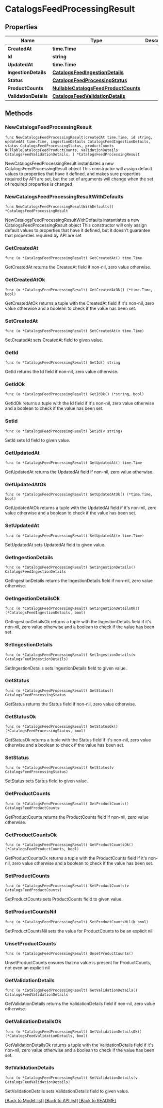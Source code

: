 # CatalogsFeedProcessingResult

## Properties

Name | Type | Description | Notes
------------ | ------------- | ------------- | -------------
**CreatedAt** | **time.Time** |  | 
**Id** | **string** |  | 
**UpdatedAt** | **time.Time** |  | 
**IngestionDetails** | [**CatalogsFeedIngestionDetails**](CatalogsFeedIngestionDetails.md) |  | 
**Status** | [**CatalogsFeedProcessingStatus**](CatalogsFeedProcessingStatus.md) |  | 
**ProductCounts** | [**NullableCatalogsFeedProductCounts**](CatalogsFeedProductCounts.md) |  | 
**ValidationDetails** | [**CatalogsFeedValidationDetails**](CatalogsFeedValidationDetails.md) |  | 

## Methods

### NewCatalogsFeedProcessingResult

`func NewCatalogsFeedProcessingResult(createdAt time.Time, id string, updatedAt time.Time, ingestionDetails CatalogsFeedIngestionDetails, status CatalogsFeedProcessingStatus, productCounts NullableCatalogsFeedProductCounts, validationDetails CatalogsFeedValidationDetails, ) *CatalogsFeedProcessingResult`

NewCatalogsFeedProcessingResult instantiates a new CatalogsFeedProcessingResult object
This constructor will assign default values to properties that have it defined,
and makes sure properties required by API are set, but the set of arguments
will change when the set of required properties is changed

### NewCatalogsFeedProcessingResultWithDefaults

`func NewCatalogsFeedProcessingResultWithDefaults() *CatalogsFeedProcessingResult`

NewCatalogsFeedProcessingResultWithDefaults instantiates a new CatalogsFeedProcessingResult object
This constructor will only assign default values to properties that have it defined,
but it doesn't guarantee that properties required by API are set

### GetCreatedAt

`func (o *CatalogsFeedProcessingResult) GetCreatedAt() time.Time`

GetCreatedAt returns the CreatedAt field if non-nil, zero value otherwise.

### GetCreatedAtOk

`func (o *CatalogsFeedProcessingResult) GetCreatedAtOk() (*time.Time, bool)`

GetCreatedAtOk returns a tuple with the CreatedAt field if it's non-nil, zero value otherwise
and a boolean to check if the value has been set.

### SetCreatedAt

`func (o *CatalogsFeedProcessingResult) SetCreatedAt(v time.Time)`

SetCreatedAt sets CreatedAt field to given value.


### GetId

`func (o *CatalogsFeedProcessingResult) GetId() string`

GetId returns the Id field if non-nil, zero value otherwise.

### GetIdOk

`func (o *CatalogsFeedProcessingResult) GetIdOk() (*string, bool)`

GetIdOk returns a tuple with the Id field if it's non-nil, zero value otherwise
and a boolean to check if the value has been set.

### SetId

`func (o *CatalogsFeedProcessingResult) SetId(v string)`

SetId sets Id field to given value.


### GetUpdatedAt

`func (o *CatalogsFeedProcessingResult) GetUpdatedAt() time.Time`

GetUpdatedAt returns the UpdatedAt field if non-nil, zero value otherwise.

### GetUpdatedAtOk

`func (o *CatalogsFeedProcessingResult) GetUpdatedAtOk() (*time.Time, bool)`

GetUpdatedAtOk returns a tuple with the UpdatedAt field if it's non-nil, zero value otherwise
and a boolean to check if the value has been set.

### SetUpdatedAt

`func (o *CatalogsFeedProcessingResult) SetUpdatedAt(v time.Time)`

SetUpdatedAt sets UpdatedAt field to given value.


### GetIngestionDetails

`func (o *CatalogsFeedProcessingResult) GetIngestionDetails() CatalogsFeedIngestionDetails`

GetIngestionDetails returns the IngestionDetails field if non-nil, zero value otherwise.

### GetIngestionDetailsOk

`func (o *CatalogsFeedProcessingResult) GetIngestionDetailsOk() (*CatalogsFeedIngestionDetails, bool)`

GetIngestionDetailsOk returns a tuple with the IngestionDetails field if it's non-nil, zero value otherwise
and a boolean to check if the value has been set.

### SetIngestionDetails

`func (o *CatalogsFeedProcessingResult) SetIngestionDetails(v CatalogsFeedIngestionDetails)`

SetIngestionDetails sets IngestionDetails field to given value.


### GetStatus

`func (o *CatalogsFeedProcessingResult) GetStatus() CatalogsFeedProcessingStatus`

GetStatus returns the Status field if non-nil, zero value otherwise.

### GetStatusOk

`func (o *CatalogsFeedProcessingResult) GetStatusOk() (*CatalogsFeedProcessingStatus, bool)`

GetStatusOk returns a tuple with the Status field if it's non-nil, zero value otherwise
and a boolean to check if the value has been set.

### SetStatus

`func (o *CatalogsFeedProcessingResult) SetStatus(v CatalogsFeedProcessingStatus)`

SetStatus sets Status field to given value.


### GetProductCounts

`func (o *CatalogsFeedProcessingResult) GetProductCounts() CatalogsFeedProductCounts`

GetProductCounts returns the ProductCounts field if non-nil, zero value otherwise.

### GetProductCountsOk

`func (o *CatalogsFeedProcessingResult) GetProductCountsOk() (*CatalogsFeedProductCounts, bool)`

GetProductCountsOk returns a tuple with the ProductCounts field if it's non-nil, zero value otherwise
and a boolean to check if the value has been set.

### SetProductCounts

`func (o *CatalogsFeedProcessingResult) SetProductCounts(v CatalogsFeedProductCounts)`

SetProductCounts sets ProductCounts field to given value.


### SetProductCountsNil

`func (o *CatalogsFeedProcessingResult) SetProductCountsNil(b bool)`

 SetProductCountsNil sets the value for ProductCounts to be an explicit nil

### UnsetProductCounts
`func (o *CatalogsFeedProcessingResult) UnsetProductCounts()`

UnsetProductCounts ensures that no value is present for ProductCounts, not even an explicit nil
### GetValidationDetails

`func (o *CatalogsFeedProcessingResult) GetValidationDetails() CatalogsFeedValidationDetails`

GetValidationDetails returns the ValidationDetails field if non-nil, zero value otherwise.

### GetValidationDetailsOk

`func (o *CatalogsFeedProcessingResult) GetValidationDetailsOk() (*CatalogsFeedValidationDetails, bool)`

GetValidationDetailsOk returns a tuple with the ValidationDetails field if it's non-nil, zero value otherwise
and a boolean to check if the value has been set.

### SetValidationDetails

`func (o *CatalogsFeedProcessingResult) SetValidationDetails(v CatalogsFeedValidationDetails)`

SetValidationDetails sets ValidationDetails field to given value.



[[Back to Model list]](../README.md#documentation-for-models) [[Back to API list]](../README.md#documentation-for-api-endpoints) [[Back to README]](../README.md)


